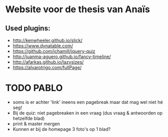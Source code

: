 # Website voor de thesis van Anaïs

## Used plugins:

* http://kenwheeler.github.io/slick/
* https://www.dynatable.com/
* https://github.com/jchamill/jquery-quiz
* http://juanma-aguero.github.io/fancy-timeline/
* http://afarkas.github.io/lazysizes/
* https://alvarotrigo.com/fullPage/


# TODO PABLO

* soms is er achter 'link' ineens een pagebreak maar dat mag wel niet hé seg!
* Bij de quiz: niet pagebreaken in een vraag (dus vraag & antwoorden op hetzelfde blad)
* print & master mergen
* Kunnen er bij de homepage 3 foto's op 1 blad? 